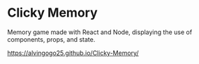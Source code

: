 # Clicky Memory
Memory game made with React and Node, displaying the use of components, props, and state.

https://alvingogo25.github.io/Clicky-Memory/
